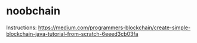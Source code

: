 # noobchain
Instructions: https://medium.com/programmers-blockchain/create-simple-blockchain-java-tutorial-from-scratch-6eeed3cb03fa
